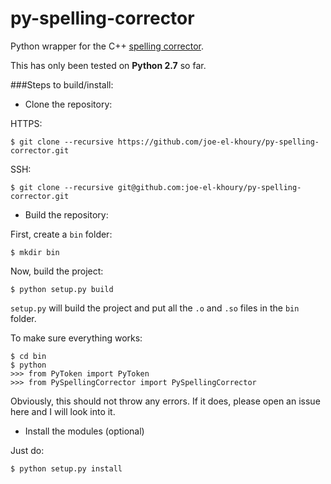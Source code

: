 # py-spelling-corrector
Python wrapper for the C++ [spelling corrector](https://github.com/joe-el-khoury/spelling-corrector).

This has only been tested on **Python 2.7** so far.

###Steps to build/install:

* Clone the repository:

HTTPS:
```
$ git clone --recursive https://github.com/joe-el-khoury/py-spelling-corrector.git
```

SSH:
```
$ git clone --recursive git@github.com:joe-el-khoury/py-spelling-corrector.git
```

* Build the repository:

First, create a `bin` folder:
```
$ mkdir bin
```

Now, build the project:
```
$ python setup.py build
```
`setup.py` will build the project and put all the `.o` and `.so` files in the `bin` folder.

To make sure everything works:
```
$ cd bin
$ python
>>> from PyToken import PyToken
>>> from PySpellingCorrector import PySpellingCorrector
```
Obviously, this should not throw any errors. If it does, please open an issue here and I will look into it.

* Install the modules (optional)

Just do:
```
$ python setup.py install
```
